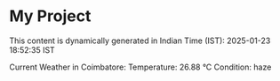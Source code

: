 # My Project

This content is dynamically generated in Indian Time (IST): 2025-01-23 18:52:35 IST


Current Weather in Coimbatore:
Temperature: 26.88 °C
Condition: haze
